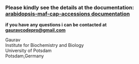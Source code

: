 ### Please kindly see the details at the documentation: [arabidopsis-maf-cap-accessions documentation](https://github.com/codecreatede/arabidopsis-maf-cap-acccession/tree/main/docs)

**if you have any questions i can be contacted at gauravcodepro@gmail.com**

Gaurav \
Institute for Biochemistry and Biology \
University of Potsdam \
Potsdam,Germany 
